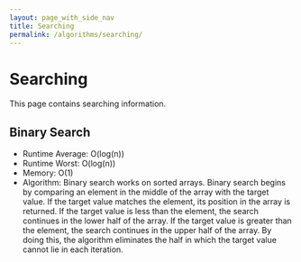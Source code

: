 ```yaml
---
layout: page_with_side_nav
title: Searching
permalink: /algorithms/searching/
---
```


# Searching
This page contains searching information. 


## Binary Search
- Runtime Average: O(log(n))
- Runtime Worst: O(log(n))
- Memory: O(1)
- Algorithm: Binary search works on sorted arrays. Binary search begins by comparing an element in the middle of the array with the target value. 
If the target value matches the element, its position in the array is returned. 
If the target value is less than the element, the search continues in the lower half of the array. 
If the target value is greater than the element, the search continues in the upper half of the array. 
By doing this, the algorithm eliminates the half in which the target value cannot lie in each iteration.